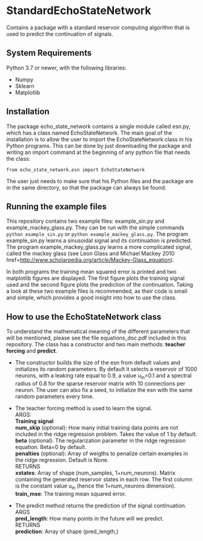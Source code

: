 # StandardEchoStateNetwork
Contains a package with a standard reservoir computing algorithm that is used 
to predict the continuation of signals.

## System Requirements
Python 3.7 or newer, with the following libraries:
* Numpy
* Sklearn
* Matplotlib

## Installation
The package echo_state_network contains a single module called esn.py, which has a class named EchoStateNetwork.
The main goal of the installation is to allow the user to import the EchoStateNetwork class in his Python programs. 
This can be done by just downloading the package and writing an import command at the beginning of any python 
file that needs the class:
```
from echo_state_network.esn import EchoStateNetwork
```
The user just needs to make sure that his Python files and the package are in the same directory, 
so that the package can always be found. 

## Running the example files
This repository contains two example files: example_sin.py and example_mackey_glass.py.
They can be run with the simple commands ```python example_sin.py``` or ```python example_mackey_glass.py```.
The program example_sin.py learns a sinusoidal signal and its continuation is predicted. The program 
example_mackey_glass.py learns a more complicated signal, called the mackey glass (see
Leon Glass and Michael Mackey 2010 
 href=http://www.scholarpedia.org/article/Mackey-Glass_equation). 

In both programs the training mean squared error is printed and two matplotlib figures are displayed. 
The first figure plots the training signal used and the second figure plots the prediction of the continuation. 
Taking a look at these two example files is recommended, as their code is small and simple, which provides
a good insight into how to use the class.

## How to use the EchoStateNetwork class
To understand the mathematical meaning of the different parameters that will be mentioned, please see the file equations_doc.pdf included in this repository.
The class has a constructor and two main methods: **teacher forcing** and **predict**.

* The constructor builds the size of the esn from default values and initializes its random parameters. 
  By default it selects a reservoir of 1000 neurons, with a leaking rate equal to 0.9, a value u<sub>in</sub>=0.1 and a
  spectral radius of 0.8 for the sparse reservoir matrix with 10 connections per neuron. The user can also fix a seed, to       initialize the esn with the same random parameters every time.
* The teacher forcing method is used to learn the signal.  
  ARGS:    
  **Training signal**  
  **num_skip** (optional): How many initial training data points are not included in the ridge regression problem. Takes the       value of 1 by default.  
  **beta** (optional): The regularization parameter in the ridge regression equation. Beta=0 by default.  
  **penalties** (optional): Array of weigths to penalize certain examples in the ridge regression. Default is None.  
RETURNS  
  **xstates**: Array of shape (num_samples, 1+num_neurons). Matrix containing the generated reservoir states in each row. The first column is the constant value u<sub>in</sub> (hence the 1+num_neurons dimension).   
  **train_mse**: The training mean squared error.

* The predict method returns the prediction of the signal continuation.  
ARGS  
**pred_length**: How many points in the future will we predict.  
RETURNS  
**prediction**: Array of shape (pred_length,)





